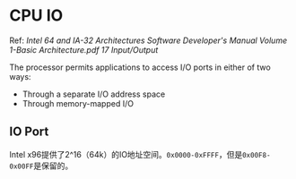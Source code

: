 # CPU IO 

Ref: _Intel 64 and IA-32 Architectures Software Developer's Manual Volume 1-Basic Architecture.pdf 17 Input/Output_

The processor permits applications to access I/O ports in either of two ways:
- Through a separate I/O address space
- Through memory-mapped I/O

## IO Port
Intel x96提供了2^16（64k）的IO地址空间。`0x0000-0xFFFF`，但是`0x00F8-0x00FF`是保留的。